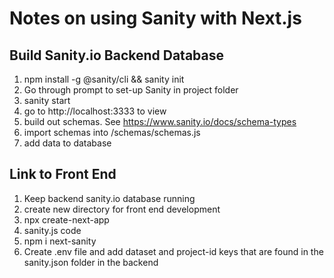 # Notes on using Sanity with Next.js

## Build Sanity.io Backend Database
1. npm install -g @sanity/cli && sanity init
2. Go through prompt to set-up Sanity in project folder
3. sanity start
4. go to http://localhost:3333 to view 
5. build out schemas. See https://www.sanity.io/docs/schema-types
6. import schemas into /schemas/schemas.js
7. add data to database

## Link to Front End
1. Keep backend sanity.io database running
2. create new directory for front end development
3. npx create-next-app
4. sanity.js code
5. npm i next-sanity
6. Create .env file and add dataset and project-id keys that are found in the sanity.json folder in the backend

